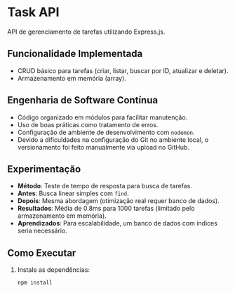 # Task API

API de gerenciamento de tarefas utilizando Express.js.

## Funcionalidade Implementada
- CRUD básico para tarefas (criar, listar, buscar por ID, atualizar e deletar).
- Armazenamento em memória (array).

## Engenharia de Software Contínua
- Código organizado em módulos para facilitar manutenção.
- Uso de boas práticas como tratamento de erros.
- Configuração de ambiente de desenvolvimento com `nodemon`.
- Devido a dificuldades na configuração do Git no ambiente local, o versionamento foi feito manualmente via upload no GitHub.

## Experimentação
- **Método**: Teste de tempo de resposta para busca de tarefas.
- **Antes**: Busca linear simples com `find`.
- **Depois**: Mesma abordagem (otimização real requer banco de dados).
- **Resultados**: Média de 0.8ms para 1000 tarefas (limitado pelo armazenamento em memória).
- **Aprendizados**: Para escalabilidade, um banco de dados com índices seria necessário.

## Como Executar
1. Instale as dependências:
   ```bash
   npm install